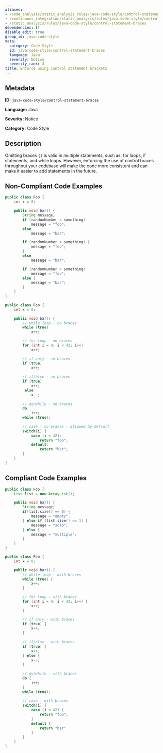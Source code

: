 ```yaml
---
aliases:
- /code_analysis/static_analysis_rules/java-code-style/control-statement-braces
- /continuous_integration/static_analysis/rules/java-code-style/control-statement-braces
- /static_analysis/rules/java-code-style/control-statement-braces
dependencies: []
disable_edit: true
group_id: java-code-style
meta:
  category: Code Style
  id: java-code-style/control-statement-braces
  language: Java
  severity: Notice
  severity_rank: 3
title: Enforce using control statement brackets
---
```

<!--  SOURCED FROM https://github.com/DataDog/datadog-static-analyzer-rule-docs -->


## Metadata
**ID:** `java-code-style/control-statement-braces`

**Language:** Java

**Severity:** Notice

**Category:** Code Style

## Description
Omitting braces `{}` is valid in multiple statements, such as, for loops, if statements, and while loops. However, enforcing the use of control braces throughout your codebase will make the code more consistent and can make it easier to add statements in the future.

## Non-Compliant Code Examples
```java
public class Foo {
    int x = 0;

    public void bar() {
        String message;
        if (randomNumber < something)
            message = "foo";
        else
            message = "bar";

        if (randomNumber < something) {
            message = "foo";
        }
        else
            message = "bar";

        if (randomNumber < something)
            message = "foo";
        else {
            message = "bar";
        }
    }
}
```

```java
public class Foo {
    int x = 0;

    public void bar() {
        // while loop - no braces
        while (true)
            x++;

        // for loop - no braces
        for (int i = 0; i < 42; i++)
            x++;

        // if only - no braces
        if (true)
            x++;
        
        // if/else - no braces
        if (true)
            x++;
         else 
            x--;
        
        // do/while - no braces
        do
            i++;
        while (true);
        
        // case - no braces - allowed by default
        switch(i) {
            case (i < 42):
                return "foo";
            default: 
                return "bar";
        }
    }
}
```

## Compliant Code Examples
```java
public class Foo {
    List list = new ArrayList();

    public void bar() {
        String message;
        if(list.size() == 0) {
            message = "empty";
        } else if (list.size() == 1) {
            message = "solo";
        } else {
            message = "multiple";
        }
    }
}
```

```java
public class Foo {
    int x = 0;

    public void bar() {
        // while loop - with braces
        while (true) {
            x++;
        }

        // for loop - with braces
        for (int i = 0; i < 42; i++) {
            x++;
        }

        // if only - with braces
        if (true) {
            x++;
        }
            
        // if/else - with braces
        if (true) {
            x++;
        } else {
            x--;
        }
    
        // do/while - with braces
        do {
            i++;
        }
        while (true);
        
        // case - with braces
        switch(i) {
            case (i < 42) {
                return "foo";
            }
            default {
                return "bar"
            }
        }
    }
}
```

